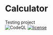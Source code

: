 # Calculator
Testing project  
![CodeQL](https://github.com/houssamkhalifeh/Calculator/actions/workflows/codeql.yml/badge.svg)
[![license](https://img.shields.io/github/license/houssamkhalifeh/Calculator.svg?style=flat-square)](https://github.com/houssamkhalifeh/Calculator/blob/master/LICENSE)
